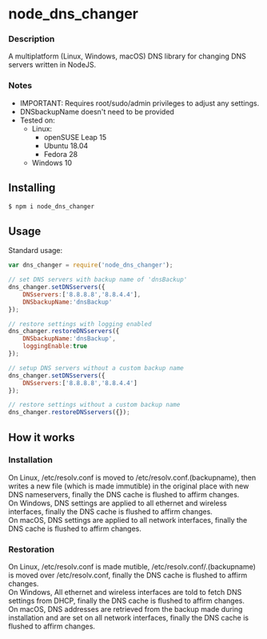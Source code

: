 # node_dns_changer

### Description
A multiplatform (Linux, Windows, macOS) DNS library for changing DNS servers written in NodeJS.

### Notes
- IMPORTANT: Requires root/sudo/admin privileges to adjust any settings.
- DNSbackupName doesn't need to be provided
- Tested on:
	- Linux:
		- openSUSE Leap 15
		- Ubuntu 18.04
		- Fedora 28
	- Windows 10

## Installing
```bash
$ npm i node_dns_changer
```

## Usage
Standard usage:
```javascript
var dns_changer = require('node_dns_changer');

// set DNS servers with backup name of 'dnsBackup'
dns_changer.setDNSservers({
	DNSservers:['8.8.8.8','8.8.4.4'],
	DNSbackupName:'dnsBackup'
});

// restore settings with logging enabled
dns_changer.restoreDNSservers({
	DNSbackupName:'dnsBackup',
	loggingEnable:true
});

// setup DNS servers without a custom backup name
dns_changer.setDNSservers({
	DNSservers:['8.8.8.8','8.8.4.4']
});

// restore settings without a custom backup name
dns_changer.restoreDNSservers({});

```
## How it works
### Installation
On Linux, /etc/resolv.conf is moved to /etc/resolv.conf.(backupname), then writes a new file (which is made immutible) in the original place with new DNS nameservers, finally the DNS cache is flushed to affirm changes.  
On Windows, DNS settings are applied to all ethernet and wireless interfaces, finally the DNS cache is flushed to affirm changes.  
On macOS, DNS settings are applied to all network interfaces, finally the DNS cache is flushed to affirm changes.  

### Restoration
On Linux, /etc/resolv.conf is made mutible, /etc/resolv.conf/.(backupname) is moved over /etc/resolv.conf, finally the DNS cache is flushed to affirm changes.  
On Windows, All ethernet and wireless interfaces are told to fetch DNS settings from DHCP, finally the DNS cache is flushed to affirm changes.  
On macOS, DNS addresses are retrieved from the backup made during installation and are set on all network interfaces, finally the DNS cache is flushed to affirm changes.  
